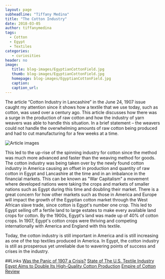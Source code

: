 ```yaml
---
layout: page
subheadline: "Tiffany Medina"
title: "The Cotton Industry"
date: 2018-03-05
author: tiffanymedina
tags:
  - Cotton
  - Egypt
  - Textiles
categories:
   - curiosities
header: no
image:
   title: blog-images/EgyptianCottonField.jpg
   thumb: blog-images/EgyptianCottonField.jpg
   homepage: blog-images/EgyptianCottonField.jpg
   caption:
   caption_url:
---
```

The article “Cotton Industry in Lancashire” in the June 24, 1907 issue caught my attention since it shows how a textile that we use today, such as cotton, was used over a century ago. This article discusses how there was a surge in the production of raw cotton and how the industry of yarn weavers was able to handle this situation. In a brief statement – the weavers could not handle the overwhelming amounts of raw cotton being produced and had to cut manufacturing for a few weeks at a time.

![Article images](https://github.com/dig-eg-gaz/dig-eg-gaz.github.io/blob/master/images/blog-images/medina-article.png?raw=true)

This led to the up-rise of the spinning industry for cotton since the method was much more advanced and faster than the weaving method for goods. The cotton industry was being taken over by the newly found cotton industry in America causing an offset in production and quantity of raw cotton in Egypt and Lancashire at the time and in an imbalance in the financial markets. This can be known as "War Capitalism" a movement where developed nations were taking the crops and markets of smaller nations such as Egypt during this time and doubling their market. There is a great concern for how other markets such as those in America and Europe will impact the growth of the Egyptian cotton market through the West African slave trade, since cotton is Egypt's number one crop. This led to Egypt selling off a fertile land to large estates to make every available land crops for cotton. By the 1900s, Egypt's land was made up of 40% of cotton crops. In 1907, Egypt's cotton crops were thriving and competing internationally with America and England with this textile.

Today, the cotton industry is still important in America and is still increasing as one of the top textiles produced in America. In Egypt, the cotton industry is still as prosperous yet unreliable due to wavering points of success and crises in the industry.

##Links
[Was the Panic of 1907 a Crisis?](https://indiana.edu/~caepr/Conferences/Wicker/Testing%20the%20Noyes%20Hypothesis_IU%20Oct%2024%202014.pdf)
[State of The U.S. Textile Industry](http://www.ncto.org/2017-state-of-the-u-s-textile-industry/)
[Egypt Aims to Double Its High-Quality Cotton Production](https://www.reuters.com/article/egypt-cotton/egypt-aims-to-double-its-high-quality-cotton-production-and-export-idUSL8N1JZ0K9)
[Empire of Cotton Review](http://www.history.ac.uk/reviews/review/1873)
